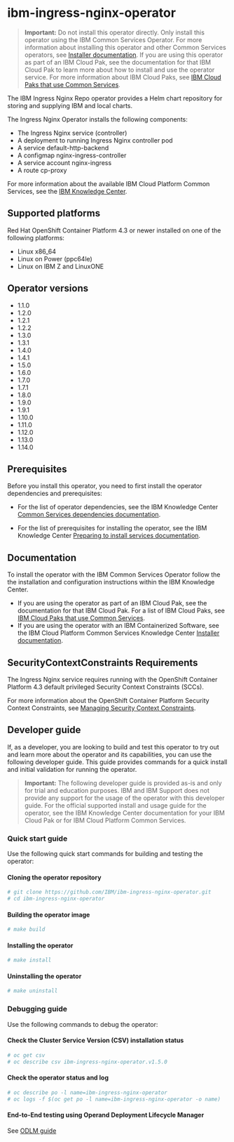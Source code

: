 # ibm-ingress-nginx-operator

> **Important:** Do not install this operator directly. Only install this operator using the IBM Common Services Operator. For more information about installing this operator and other Common Services operators, see [Installer documentation](http://ibm.biz/cpcs_opinstall). If you are using this operator as part of an IBM Cloud Pak, see the documentation for that IBM Cloud Pak to learn more about how to install and use the operator service. For more information about IBM Cloud Paks, see [IBM Cloud Paks that use Common Services](http://ibm.biz/cpcs_cloudpaks).

The IBM Ingress Nginx Repo operator provides a Helm chart repository for storing and supplying IBM and local charts.

The Ingress Nginx Operator installs the following components:
- The Ingress Nginx service (controller)
- A deployment to running Ingress Nginx controller pod
- A service default-http-backend
- A configmap nginx-ingress-controller
- A service account nginx-ingress
- A route cp-proxy

For more information about the available IBM Cloud Platform Common Services, see the [IBM Knowledge Center](http://ibm.biz/cpcsdocs).

## Supported platforms

Red Hat OpenShift Container Platform 4.3 or newer installed on one of the following platforms:

- Linux x86_64
- Linux on Power (ppc64le)
- Linux on IBM Z and LinuxONE

## Operator versions

- 1.1.0
- 1.2.0
- 1.2.1
- 1.2.2
- 1.3.0
- 1.3.1
- 1.4.0
- 1.4.1
- 1.5.0
- 1.6.0
- 1.7.0
- 1.7.1
- 1.8.0
- 1.9.0
- 1.9.1
- 1.10.0
- 1.11.0
- 1.12.0
- 1.13.0
- 1.14.0

## Prerequisites

Before you install this operator, you need to first install the operator dependencies and prerequisites:

- For the list of operator dependencies, see the IBM Knowledge Center [Common Services dependencies documentation](http://ibm.biz/cpcs_opdependencies).

- For the list of prerequisites for installing the operator, see the IBM Knowledge Center [Preparing to install services documentation](http://ibm.biz/cpcs_opinstprereq).

## Documentation

To install the operator with the IBM Common Services Operator follow the the installation and configuration instructions within the IBM Knowledge Center.

- If you are using the operator as part of an IBM Cloud Pak, see the documentation for that IBM Cloud Pak. For a list of IBM Cloud Paks, see [IBM Cloud Paks that use Common Services](http://ibm.biz/cpcs_cloudpaks).
- If you are using the operator with an IBM Containerized Software, see the IBM Cloud Platform Common Services Knowledge Center [Installer documentation](http://ibm.biz/cpcs_opinstall).

## SecurityContextConstraints Requirements

The Ingress Nginx service requires running with the OpenShift Container Platform 4.3 default privileged Security Context Constraints (SCCs).

For more information about the OpenShift Container Platform Security Context Constraints, see [Managing Security Context Constraints](https://docs.openshift.com/container-platform/4.3/authentication/managing-security-context-constraints.html).

## Developer guide

If, as a developer, you are looking to build and test this operator to try out and learn more about the operator and its capabilities, you can use the following developer guide. This guide provides commands for a quick install and initial validation for running the operator.

> **Important:** The following developer guide is provided as-is and only for trial and education purposes. IBM and IBM Support does not provide any support for the usage of the operator with this developer guide. For the official supported install and usage guide for the operator, see the IBM Knowledge Center documentation for your IBM Cloud Pak or for IBM Cloud Platform Common Services.

### Quick start guide

Use the following quick start commands for building and testing the operator:

#### Cloning the operator repository

```bash
# git clone https://github.com/IBM/ibm-ingress-nginx-operator.git
# cd ibm-ingress-nginx-operator
```

#### Building the operator image

```bash
# make build
```

#### Installing the operator

```bash
# make install
```

#### Uninstalling the operator

```bash
# make uninstall
```

### Debugging guide

Use the following commands to debug the operator:

#### Check the Cluster Service Version (CSV) installation status

```bash
# oc get csv
# oc describe csv ibm-ingress-nginx-operator.v1.5.0
```

#### Check the operator status and log

```bash
# oc describe po -l name=ibm-ingress-nginx-operator
# oc logs -f $(oc get po -l name=ibm-ingress-nginx-operator -o name)
```

#### End-to-End testing using Operand Deployment Lifecycle Manager

See [ODLM guide](https://github.com/IBM/operand-deployment-lifecycle-manager/blob/9a5fdbfe33c93fcc95c3f9ad9022937a1b7fb003/docs/install/common-service-integration.md#end-to-end-test)

